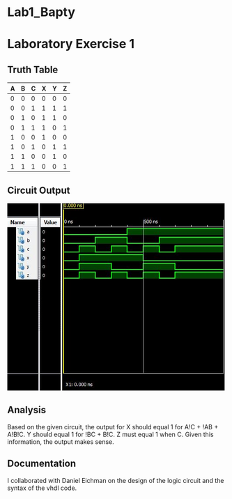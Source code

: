 Lab1_Bapty
==========

# Laboratory Exercise 1

## Truth Table

|   A   |   B   |   C   |   X   |   Y   |   Z   |
| ------|------ |-------|-------| ------|------ |
| 0     | 0     | 0     | 0     | 0     | 0     |
| 0     | 0     | 1     | 1     | 1     | 1     |
| 0     | 1     | 0     | 1     | 1     | 0     |
| 0     | 1     | 1     | 1     | 0     | 1     |
| 1     | 0     | 0     | 1     | 0     | 0     |
| 1     | 0     | 1     | 0     | 1     | 1     |
| 1     | 1     | 0     | 0     | 1     | 0     |
| 1     | 1     | 1     | 0     | 0     | 1     |


## Circuit Output

![alt tag](https://github.com/seanbapty/Lab1_Bapty/blob/master/Lab%201%20Prelab%20Test.JPG)

## Analysis

Based on the given circuit, the output for X should equal 1 for A!C + !AB + A!B!C. Y should equal 1 for !BC + B!C. 
Z must equal 1 when C. Given this information, the output makes sense.

## Documentation

I collaborated with Daniel Eichman on the design of the logic circuit and the syntax of the vhdl code.
